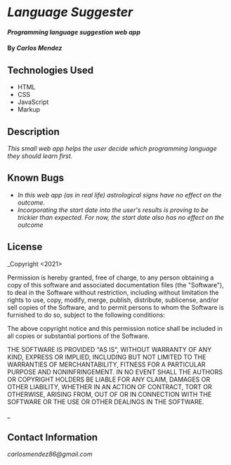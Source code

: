 # _Language Suggester_

#### _Programming language suggestion web app_

#### By _**Carlos Mendez**_

## Technologies Used

* HTML
* CSS
* JavaScript
* Markup

## Description

_This small web app helps the user decide which programming language they should learn first._

## Known Bugs

* _In this web app (as in real life) astrological signs have no effect on the outcome._
* _Incorporating the start date into the user's results is proving to be trickier than expected. For now, the start date also has no effect on the outcome_

## License

_Copyright <2021> <Carlos Mendez>

Permission is hereby granted, free of charge, to any person obtaining a copy of this software and associated documentation files (the "Software"), to deal in the Software without restriction, including without limitation the rights to use, copy, modify, merge, publish, distribute, sublicense, and/or sell copies of the Software, and to permit persons to whom the Software is furnished to do so, subject to the following conditions:

The above copyright notice and this permission notice shall be included in all copies or substantial portions of the Software.

THE SOFTWARE IS PROVIDED "AS IS", WITHOUT WARRANTY OF ANY KIND, EXPRESS OR IMPLIED, INCLUDING BUT NOT LIMITED TO THE WARRANTIES OF MERCHANTABILITY, FITNESS FOR A PARTICULAR PURPOSE AND NONINFRINGEMENT. IN NO EVENT SHALL THE AUTHORS OR COPYRIGHT HOLDERS BE LIABLE FOR ANY CLAIM, DAMAGES OR OTHER LIABILITY, WHETHER IN AN ACTION OF CONTRACT, TORT OR OTHERWISE, ARISING FROM, OUT OF OR IN CONNECTION WITH THE SOFTWARE OR THE USE OR OTHER DEALINGS IN THE SOFTWARE.

_

## Contact Information

_carlosmendez86@gmail.com_